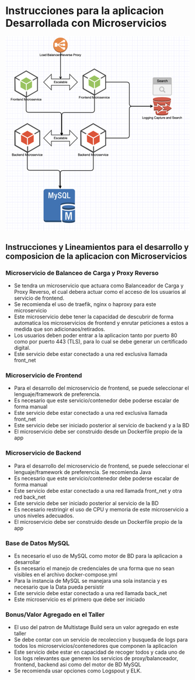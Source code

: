 # Instrucciones para la aplicacion Desarrollada con Microservicios




![Diagrama de Arquitectura](./diagrama.png)


## Instrucciones y Lineamientos para el desarrollo y composicion de la aplicacion con Microservicios

### Microservicio de Balanceo de Carga y Proxy Reverso

- Se tendra un microservicio que actuara como Balanceador de Carga y Proxy Reverso, el cual debera actuar como el acceso de los usuarios al servicio de frontend.
- Se recomienda el uso de traefik, nginx o haproxy para este microservicio
- Este microservicio debe tener la capacidad de descubrir de forma automatica los microservicios de frontend y enrutar peticiones a estos a medida que son adicionaos/retirados.
- Los usuarios deben poder entrar a la aplicacion tanto por puerto 80 como por puerto 443 (TLS), para lo cual se debe generar un certificado digital.
- Este servicio debe estar conectado a una red exclusiva llamada front_net

### Microservicio de Frontend

- Para el desarrollo del microservicio de frontend, se puede seleccionar el lenguaje/framework de preferencia.
- Es necesario que este servicio/contenedor debe poderse escalar de forma manual
- Este servicio debe estar conectado a una red exclusiva llamada front_net
- Este servicio debe ser iniciado posterior al servicio de backend y a la BD
- El microservicio debe ser construido desde un Dockerfile propio de la app

### Microservicio de Backend

- Para el desarrollo del microservicio de frontend, se puede seleccionar el lenguaje/framework de preferencia. Se recomienda Java
- Es necesario que este servicio/contenedor debe poderse escalar de forma manual
- Este servicio debe estar conectado a una red llamada front_net y otra red back_net
- Este servicio debe ser iniciado posterior al servicio de la BD
- Es necesario restringir el uso de CPU y memoria de este microservicio a unos niveles adecuados.
- El microservicio debe ser construido desde un Dockerfile propio de la app

### Base de Datos MySQL

- Es necesario el uso de MySQL como motor de BD para la aplicacion a desarrollar
- Es necesario el manejo de credenciales de una forma que no sean visibles en el archivo docker-compose.yml
- Para la instancia de MySQL se manejara una sola instancia y es necesario que la Data pueda persistir
- Este servicio debe estar conectado a una red llamada back_net
- Este microservicio es el primero que debe ser iniciado


### Bonus/Valor Agregado en el Taller

- El uso del patron de Multistage Build sera un valor agregado en este taller
- Se debe contar con un servicio de recoleccion y busqueda de logs para todos los microservicios/contenedores que componen la aplicacion
- Este servicio debe estar en capacidad de recoger todos y cada uno de los logs relevantes que generen los servicios de proxy/balanceador, frontend, backend asi como del motor de BD MySQL
- Se recomienda usar opciones como Logspout y ELK.
